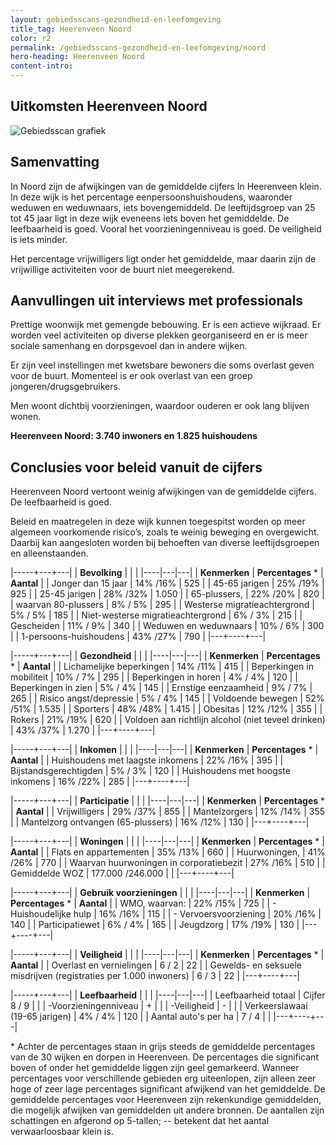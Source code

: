 ```yaml
---
layout: gebiedsscans-gezondheid-en-leefomgeving
title_tag: Heerenveen Noord
color: r2
permalink: /gebiedsscans-gezondheid-en-leefomgeving/noord
hero-heading: Heerenveen Noord
content-intro:
---
```

## Uitkomsten Heerenveen Noord

![Gebiedsscan grafiek](/uploads/Grafieken_Gebiedsscans_Wijken-03.png)

## Samenvatting

In Noord zijn de afwijkingen van de gemiddelde cijfers In Heerenveen klein. In deze wijk is het percentage eenpersoonshuishoudens, waaronder weduwen en weduwnaars, iets bovengemiddeld. De leeftijdsgroep van 25 tot 45 jaar ligt in deze wijk eveneens iets boven het gemiddelde. De leefbaarheid is goed. Vooral het voorzieningenniveau is goed. De veiligheid is iets minder.

Het percentage vrijwilligers ligt onder het gemiddelde, maar daarin zijn de vrijwillige activiteiten voor de buurt niet meegerekend.

## Aanvullingen uit interviews met professionals

Prettige woonwijk met gemengde bebouwing. Er is een actieve wijkraad. Er worden veel activiteiten op diverse plekken georganiseerd en er is meer sociale samenhang en dorpsgevoel dan in andere wijken.

Er zijn veel instellingen met kwetsbare bewoners die soms overlast geven voor de buurt. Momenteel is er ook overlast van een groep jongeren/drugsgebruikers.

Men woont dichtbij voorzieningen, waardoor ouderen er ook lang  blijven wonen.

**Heerenveen Noord: 3.740 inwoners en 1.825 huishoudens**

## Conclusies voor beleid vanuit de cijfers

Heerenveen Noord vertoont weinig afwijkingen van de gemiddelde cijfers. De leefbaarheid is goed.

Beleid en maatregelen in deze wijk kunnen toegespitst worden op meer algemeen voorkomende risico’s, zoals te weinig beweging en overgewicht. Daarbij kan aangesloten worden bij behoeften van  diverse  leeftijdsgroepen en alleenstaanden.

|-----+---+---|
|  **Bevolking**  |  |    |
|----|---|---|
| **Kenmerken**  | **Percentages** * | **Aantal** |
| Jonger dan 15 jaar                                  | 14% /16% | 525 |
| 45-65 jarigen                                       | 25% /19% | 925 |
| 25-45 jarigen                                       | 28% /32% | 1.050 |
| 65-plussers,                                        | 22% /20% | 820 |
| waarvan 80-plussers                                 | 8% / 5% | 295 |
| Westerse migratieachtergrond                        | 5% / 5% | 185 |
| Niet-westerse migratieachtergrond                   | 6% / 3% | 215 |
| Gescheiden                                          | 11% / 9% | 340 |
| Weduwen en weduwnaars                               | 10% / 6% | 300 |
| 1-persoons-huishoudens                              | 43% /27% | 790 |
|---+----+---|

|-----+---+---|
| **Gezondheid** |     |     |
|----|---|---|
| **Kenmerken** | **Percentages** * | **Aantal** |
| Lichamelijke beperkingen                            |  14% /11%   |  415   |
| Beperkingen in mobiliteit                           |  10% / 7%   |  295   |
| Beperkingen in horen                                |  4% / 4%   |  120   |
| Beperkingen in zien                                 |  5% / 4%   |  145   |
| Ernstige eenzaamheid                                |  9% / 7%   |  265   |
| Risico angst/depressie                              |  5% / 4%   |  145   |
| Voldoende bewegen                                   |  52% /51%   |  1.535   |
| Sporters                                            |  48% /48%   |  1.415   |
| Obesitas                                            |  12% /12%   |  355   |
| Rokers                                              |  21% /19%   |  620   |
| Voldoen aan richtlijn alcohol (niet teveel drinken) |  43% /37%   |  1.270   |
|---+----+---|

|-----+---+---|
| **Inkomen** |     |     |
|----|---|---|
| **Kenmerken**    | **Percentages** * | **Aantal** |
| Huishoudens met laagste inkomens                    |  22% /16%      |   395      |
| Bijstandsgerechtigden                               |  5% / 3%      |   120      |
| Huishoudens met hoogste inkomens                    |  16% /22%      |   285      |
|---+----+---|

|-----+---+---|
| **Participatie** |     |     |
|----|---|---|
| **Kenmerken**  | **Percentages** * | **Aantal** |
| Vrijwilligers                                       |  29% /37%     |   855      |
| Mantelzorgers                                       |  12% /14%     |   355      |
| Mantelzorg ontvangen (65-plussers)                  |  16% /12%     |   130      |
|---+----+---|

|-----+---+---|
| **Woningen** |     |     |
|----|---|---|
| **Kenmerken** | **Percentages** * | **Aantal** |
| Flats en appartementen                              | 35% /13% |  660 |
| Huurwoningen,                                       | 41% /26% |  770 |
| Waarvan huurwoningen in corporatiebezit             |  27% /16% |  510 |
| Gemiddelde WOZ                                      | 177.000 /246.000 |      |
|---+----+---|

|-----+---+---|
| **Gebruik voorzieningen** |     |     |
|----|---|---|
| **Kenmerken** | **Percentages** * | **Aantal** |
| WMO, waarvan:                                       | 22% /15% | 725 |
| - Huishoudelijke hulp                                 | 16% /16% | 115 |
| - Vervoersvoorziening                                 | 20% /16% | 140 |
| Participatiewet                                     | 6% / 4% | 165 |
| Jeugdzorg                                           | 17% /19% | 130 |
|---+----+---|

|-----+---+---|
| **Veiligheid** |     |     |
|----|---|---|
| **Kenmerken** | **Percentages** * | **Aantal** |
| Overlast en vernielingen                                           | 6 / 2 | 22 |
| Gewelds- en seksuele misdrijven (registraties per 1.000 inwoners)  | 6 / 3 | 22 |
|---+----+---|

|-----+---+---|
| **Leefbaarheid** |     |     |
|----|---|---|
| Leefbaarheid totaal                                | Cijfer 8 / 9 |                     |
| -Voorzieningenniveau                               | + |                     |
| -Veiligheid                                        | - |                     |
| Verkeerslawaai (19-65 jarigen)                     | 4% / 4% |        120             |
| Aantal auto's per ha                               | 7 / 4 |                     |
|---+----+---|

\* Achter de percentages staan in grijs steeds de gemiddelde percentages van de 30 wijken en dorpen in Heerenveen. De percentages die significant boven of onder het gemiddelde liggen zijn geel gemarkeerd. Wanneer percentages voor verschillende gebieden erg uiteenlopen, zijn alleen zeer hoge of zeer lage percentages significant afwijkend van het gemiddelde. De gemiddelde percentages voor Heerenveen zijn rekenkundige gemiddelden, die mogelijk afwijken van gemiddelden uit andere bronnen. De aantallen zijn schattingen en afgerond op 5-tallen; -- betekent dat het aantal verwaarloosbaar klein is.
